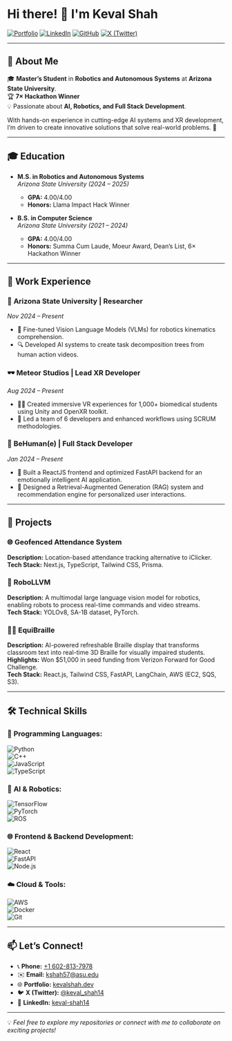 # Hi there! 👋 I'm Keval Shah

[![Portfolio](https://img.shields.io/badge/Portfolio-kevalshah.dev-informational?style=flat-square&logo=google-chrome&logoColor=white)](https://kevalshah.dev)
[![LinkedIn](https://img.shields.io/badge/LinkedIn-keval--shah14-blue?style=flat-square&logo=linkedin)](https://linkedin.com/in/keval-shah14/)
[![GitHub](https://img.shields.io/badge/GitHub-kevalshah14-lightgrey?style=flat-square&logo=github)](https://github.com/kevalshah14)
[![X (Twitter)](https://img.shields.io/badge/X-keval__shah14-1DA1F2?style=flat-square&logo=x)](https://x.com/keval_shah14)

---

## 🧠 About Me

🎓 **Master’s Student** in **Robotics and Autonomous Systems** at **Arizona State University**.  
🏆 **7× Hackathon Winner**   
💡 Passionate about **AI, Robotics, and Full Stack Development**.  

With hands-on experience in cutting-edge AI systems and XR development, I’m driven to create innovative solutions that solve real-world problems. 🌟

---

## 🎓 Education

- **M.S. in Robotics and Autonomous Systems**  
  *Arizona State University (2024 – 2025)*  
  - **GPA:** 4.00/4.00  
  - **Honors:** Llama Impact Hack Winner

- **B.S. in Computer Science**  
  *Arizona State University (2021 – 2024)*  
  - **GPA:** 4.00/4.00  
  - **Honors:** Summa Cum Laude, Moeur Award, Dean’s List, 6× Hackathon Winner

---

## 💼 Work Experience

### 🔬 **Arizona State University** | Researcher  
*Nov 2024 – Present*  
- 🧠 Fine-tuned Vision Language Models (VLMs) for robotics kinematics comprehension.  
- 🔍 Developed AI systems to create task decomposition trees from human action videos.

### 🕶️ **Meteor Studios** | Lead XR Developer  
*Aug 2024 – Present*  
- 👩‍🎓 Created immersive VR experiences for 1,000+ biomedical students using Unity and OpenXR toolkit.  
- 👥 Led a team of 6 developers and enhanced workflows using SCRUM methodologies.

### 🤖 **BeHuman(e)** | Full Stack Developer  
*Jan 2024 – Present*  
- 🚀 Built a ReactJS frontend and optimized FastAPI backend for an emotionally intelligent AI application.  
- 🎯 Designed a Retrieval-Augmented Generation (RAG) system and recommendation engine for personalized user interactions.

---

## 🚀 Projects

### 🌐 **Geofenced Attendance System**  
**Description:** Location-based attendance tracking alternative to iClicker.  
**Tech Stack:** Next.js, TypeScript, Tailwind CSS, Prisma.

### 🤖 **RoboLLVM**  
**Description:** A multimodal large language vision model for robotics, enabling robots to process real-time commands and video streams.  
**Tech Stack:** YOLOv8, SA-1B dataset, PyTorch.

### 🧑‍🎓 **EquiBraille**  
**Description:** AI-powered refreshable Braille display that transforms classroom text into real-time 3D Braille for visually impaired students.  
**Highlights:** Won $51,000 in seed funding from Verizon Forward for Good Challenge.  
**Tech Stack:** React.js, Tailwind CSS, FastAPI, LangChain, AWS (EC2, SQS, S3).

---

## 🛠️ Technical Skills

### 🚀 **Programming Languages:**  
![Python](https://img.shields.io/badge/-Python-3776AB?logo=python&logoColor=white)  
![C++](https://img.shields.io/badge/-C++-00599C?logo=c%2B%2B&logoColor=white)  
![JavaScript](https://img.shields.io/badge/-JavaScript-F7DF1E?logo=javascript&logoColor=black)  
![TypeScript](https://img.shields.io/badge/-TypeScript-3178C6?logo=typescript&logoColor=white)  

### 🤖 **AI & Robotics:**  
![TensorFlow](https://img.shields.io/badge/-TensorFlow-FF6F00?logo=tensorflow&logoColor=white)  
![PyTorch](https://img.shields.io/badge/-PyTorch-EE4C2C?logo=pytorch&logoColor=white)  
![ROS](https://img.shields.io/badge/-ROS-22314E?logo=ros&logoColor=white)  

### 🌐 **Frontend & Backend Development:**  
![React](https://img.shields.io/badge/-React-61DAFB?logo=react&logoColor=black)  
![FastAPI](https://img.shields.io/badge/-FastAPI-009688?logo=fastapi&logoColor=white)  
![Node.js](https://img.shields.io/badge/-Node.js-339933?logo=node.js&logoColor=white)  

### ☁️ **Cloud & Tools:**  
![AWS](https://img.shields.io/badge/-AWS-232F3E?logo=amazon-aws&logoColor=white)  
![Docker](https://img.shields.io/badge/-Docker-2496ED?logo=docker&logoColor=white)  
![Git](https://img.shields.io/badge/-Git-F05032?logo=git&logoColor=white)  

---

## 📫 Let’s Connect!

- 📞 **Phone:** [+1 602-813-7978](tel:+16028137978)  
- ✉️ **Email:** [kshah57@asu.edu](mailto:kshah57@asu.edu)  
- 🌐 **Portfolio:** [kevalshah.dev](https://kevalshah.dev)  
- 🐦 **X (Twitter):** [@keval_shah14](https://x.com/keval_shah14)  
- 💼 **LinkedIn:** [keval-shah14](https://linkedin.com/in/keval-shah14)  

---

💡 *Feel free to explore my repositories or connect with me to collaborate on exciting projects!*
